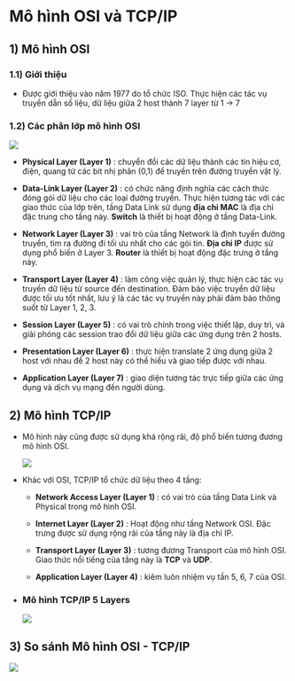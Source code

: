# Mô hình OSI và TCP/IP
## **1) Mô hình OSI**
### **1.1) Giới thiệu**
- Được giới thiệu vào năm 1977 do tổ chức ISO. Thực hiện các tác vụ truyền dẫn số liệu, dữ liệu giữa 2 host thành 7 layer từ 1 -> 7
### **1.2) Các phân lớp mô hình OSI**

<img src=https://i.imgur.com/lXntthS.png>

- **Physical Layer (Layer 1)** : chuyển đổi các dữ liệu thành các tín hiệu cơ, điện, quang từ các bit nhị phân (0,1) để truyền trên đường truyền vật lý.

- **Data-Link Layer (Layer 2)** : có chức năng định nghĩa các cách thức đóng gói dữ liệu cho các loại đường truyền. Thực hiện tương tác với các giao thức của lớp trên, tầng Data Link sử dụng **địa chỉ MAC** là địa chỉ đặc trung cho tầng này. **Switch** là thiết bị hoạt động ở tầng Data-Link.

- **Network Layer (Layer 3)** : vai trò của tầng Network là định tuyến đường truyền, tìm ra đường đi tối ưu nhất cho các gói tin. **Địa chỉ IP** được sử dụng phổ biến ở Layer 3. **Router** là thiết bị hoạt động đặc trưng ở tầng này.

- **Transport Layer (Layer 4)** : làm công việc quản lý, thực hiện các tác vụ truyền dữ liệu từ source đến destination. Đảm bảo việc truyền dữ liệu được tối ưu tốt nhất, lưu ý là các tác vụ truyền này phải đảm bảo thông suốt từ Layer 1, 2, 3.

- **Session Layer (Layer 5)** : có vai trò chính trong việc thiết lập, duy trì, và giải phóng các session trao đổi dữ liệu giữa các ứng dụng trên 2 hosts.

- **Presentation Layer (Layer 6)** : thực hiện translate 2 ứng dụng giữa 2 host với nhau để 2 host này có thể hiểu và giao tiếp được với nhau.

- **Application Layer (Layer 7)** : giao diện tương tác trực tiếp giữa các ứng dụng và dịch vụ mạng đến người dùng.
## 2) **Mô hình TCP/IP**
- Mô hình này cũng được sử dụng khá rộng rãi, độ phổ biến tương đương mô hình OSI.

    <img src=https://i.imgur.com/oDHWrEA.png>

- Khác với OSI, TCP/IP tổ chức dữ liệu theo 4 tầng:

    - **Network Access Layer (Layer 1)** : có vai trò của tầng Data Link và Physical trong mô hình OSI.

    - **Internet Layer (Layer 2)** : Hoạt động như tầng Network OSI. Đặc trưng được sử dụng rộng rãi của tầng này là địa chỉ IP.

    - **Transport Layer (Layer 3)** : tương đương Transport của mô hình OSI. Giao thức nổi tiếng của tầng này là **TCP** và **UDP**.

    - **Application Layer (Layer 4)** : kiêm luôn nhiệm vụ tần 5, 6, 7 của OSI.

- ### **Mô hình TCP/IP 5 Layers**

    <img src=https://i.imgur.com/wMXLKUq.jpg>

## 3) **So sánh Mô hình OSI - TCP/IP**
<img src=https://i.imgur.com/eRlr5qd.png>